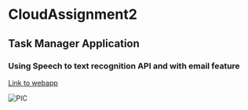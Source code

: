 # CloudAssignment2

## Task Manager Application 
### Using Speech to text recognition API and with email feature


[Link to webapp](https://dry-river-89115.herokuapp.com/)


![PIC](https://github.com/JohnPolvorosa/CloudAssignment2/Sample1.PNG)
